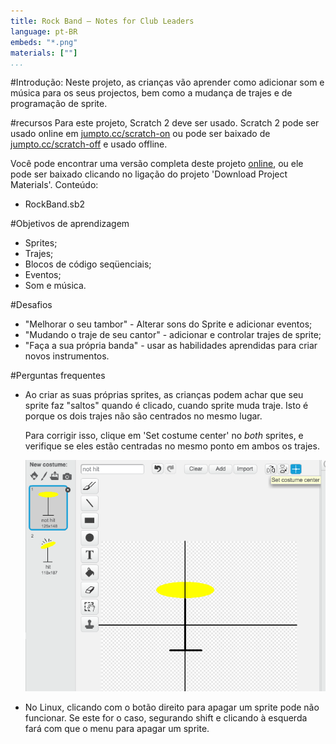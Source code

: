 ```yaml
---
title: Rock Band — Notes for Club Leaders
language: pt-BR
embeds: "*.png"
materials: [""]
...
```


#Introdução:
Neste projeto, as crianças vão aprender como adicionar som e música para os seus projectos, bem como a mudança de trajes e de programação de sprite.

#recursos
Para este projeto, Scratch 2 deve ser usado. Scratch 2 pode ser usado online em [jumpto.cc/scratch-on](http://jumpto.cc/scratch-on) ou pode ser baixado de [jumpto.cc/scratch-off](http://jumpto.cc/scratch-off) e usado offline.

Você pode encontrar uma versão completa deste projeto <a href="http://scratch.mit.edu/projects/26741186/#editor">online</a>, ou ele pode ser baixado clicando no ligação do projeto 'Download Project Materials'. Conteúdo:

+ RockBand.sb2

#Objetivos de aprendizagem
+ Sprites;
+ Trajes;
+ Blocos de código seqüenciais;
+ Eventos;
+ Som e música.

#Desafios
+ "Melhorar o seu tambor" - Alterar sons do Sprite e adicionar eventos;
+ "Mudando o traje de seu cantor" - adicionar e controlar trajes de sprite;
+ "Faça a sua própria banda" - usar as habilidades aprendidas para criar novos instrumentos.

#Perguntas frequentes
+ Ao criar as suas próprias sprites, as crianças podem achar que seu sprite faz "saltos" quando é clicado, cuando sprite muda traje. Isto é porque os dois trajes não são centrados no mesmo lugar.

	Para corrigir isso, clique em 'Set costume center' no _both_ sprites, e verifique se eles estão centradas no mesmo ponto em ambos os trajes.

	![screenshot](band-center.png)

+ No Linux, clicando com o botão direito para apagar um sprite pode não funcionar. Se este for o caso, segurando shift e clicando à esquerda fará com que o menu para apagar um sprite.
